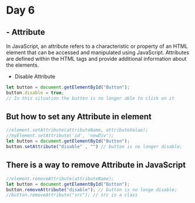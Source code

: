 # Day 6
## - Attribute 
In JavaScript, an attribute refers to a characteristic or property of an HTML element that can be accessed and manipulated using JavaScript. Attributes are defined within the HTML tags and provide additional information about the elements.
- Disable Attribute
``` javascript
let button = document.getElementById("Button");
button.disable = true;
// In this situation the button is no longer able to click on it
```
## But how to set any Attribute in element
``` javascript
//element.setAttribute(attributeName, attributeValue);
//myElement.setAttribute('id', 'newDiv');
let button = document.getElementById("Button");
button.setAttribute("disable" , "") // button is no longer disable;
```

## There is a way to remove Attribute in JavaScript
``` javascript
//element.removeAttribute(attributeName);
let button = document.getElementById("Button");
button.removeAttribute("disable"); // button is no longe disable;
//button.removeAttribute("src"); // src is a class
``` 
